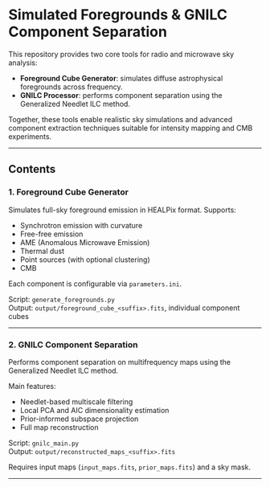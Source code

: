 # Simulated Foregrounds & GNILC Component Separation

This repository provides two core tools for radio and microwave sky analysis:

- **Foreground Cube Generator**: simulates diffuse astrophysical foregrounds across frequency.  
- **GNILC Processor**: performs component separation using the Generalized Needlet ILC method.

Together, these tools enable realistic sky simulations and advanced component extraction techniques suitable for intensity mapping and CMB experiments.

---

##  Contents

### 1. Foreground Cube Generator

Simulates full-sky foreground emission in HEALPix format. Supports:

- Synchrotron emission with curvature
- Free-free emission
- AME (Anomalous Microwave Emission)
- Thermal dust
- Point sources (with optional clustering)
- CMB

Each component is configurable via `parameters.ini`.

Script: `generate_foregrounds.py`  
Output: `output/foreground_cube_<suffix>.fits`, individual component cubes 

---

### 2. GNILC Component Separation

Performs component separation on multifrequency maps using the Generalized Needlet ILC method.

Main features:

- Needlet-based multiscale filtering
- Local PCA and AIC dimensionality estimation
- Prior-informed subspace projection
- Full map reconstruction

Script: `gnilc_main.py`  
Output: `output/reconstructed_maps_<suffix>.fits`

Requires input maps (`input_maps.fits`, `prior_maps.fits`) and a sky mask.

---
